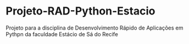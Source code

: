 # Projeto-RAD-Python-Estacio
Projeto para a disciplina de Desenvolvimento Rápido de Aplicações em Pythpn da faculdade Estácio de Sá do Recife
